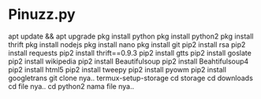 # Pinuzz.py
apt update && apt upgrade
pkg install python
pkg install python2
pkg install thrift
pkg install nodejs
pkg install nano
pkg install git
pip2 install rsa
pip2 install requests
pip2 install thrift==0.9.3
pip2 install gtts
pip2 install goslate
pip2 install wikipedia
pip2 install Beautifulsoup
pip2 install Beahtifulsoup4
pip2 install html5
pip2 install tweepy
pip2 install pyowm
pip2 install googletrans
git clone nya..
termux-setup-storage
cd storage
cd downloads
cd file nya..
cd python2 nama file nya..
